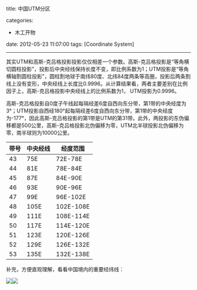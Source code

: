 title: 中国UTM分区

categories:
  - 木工开物

date: 2012-05-23 11:07:00
tags: [Coordinate System]

---


其实UTM和高斯-克吕格投影投影仅仅相差一个参数。高斯-克吕格投影是“等角横切圆柱投影”，投影后中央经线保持长度不变，即比例系数为1；UTM投影是“等角横轴割圆柱投影”，圆柱割地球于南纬80度、北纬84度两条等高圈，投影后两条割线上没有变形，中央经线上长度比0.9996。从计算结果看，两者主要差别在比例因子上，高斯-克吕格投影中央经线上的比例系数为1， UTM投影为0.9996。

高斯-克吕格投影自0度子午线起每隔经差6度自西向东分带，第1带的中央经度为3°；UTM投影自西经180°起每隔经差6度自西向东分带，第1带的中央经度为-177°，因此高斯-克吕格投影的第1带是UTM的第31带。此外，两投影的东伪偏移都是500公里，高斯-克吕格投影北伪偏移为零，UTM北半球投影北伪偏移为零，南半球则为10000公里。

| 带号 | 中央经线 | 经度范围 |
|---|---|---|
| 43 | 75E | 72E-78E |
| 44 | 81E | 78E-84E |
| 45 | 87E | 84E-90E |
| 46 | 93E | 90E-96E |
| 47 | 99E | 96E-102E |
| 48 | 105E | 102E-108E |
| 49 | 111E | 108E-114E |
| 50 | 117E | 114E-120E |
| 51 | 123E | 120E-126E |
| 52 | 129E | 126E-132E |
| 53 | 135E | 132E-138E |

补充，方便直观理解，看看中国境内的重要经纬线：

![](http://my.csdn.net/uploads/201205/23/1337742577_2244.gif)![](http://my.csdn.net/uploads/201205/23/1337742702_7661.gif)



